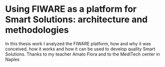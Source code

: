 # Using FIWARE as a platform for Smart Solutions: architecture and methodologies 

In this thesis work I analyzed the FIWARE platform, how and why it was conceived, how it works and how it can be used to develop quality Smart Solutions.
Thanks to my teacher Amato Flora and to the MedITech center in Naples
